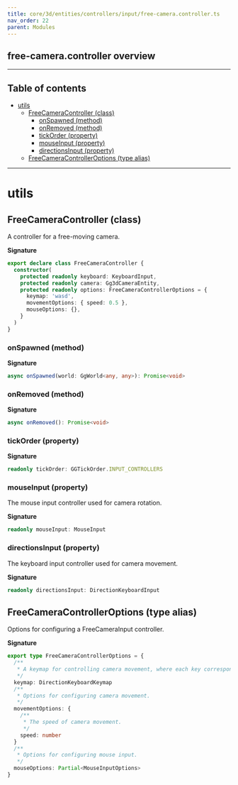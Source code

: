 ```yaml
---
title: core/3d/entities/controllers/input/free-camera.controller.ts
nav_order: 22
parent: Modules
---
```


## free-camera.controller overview

---

<h2 class="text-delta">Table of contents</h2>

- [utils](#utils)
  - [FreeCameraController (class)](#freecameracontroller-class)
    - [onSpawned (method)](#onspawned-method)
    - [onRemoved (method)](#onremoved-method)
    - [tickOrder (property)](#tickorder-property)
    - [mouseInput (property)](#mouseinput-property)
    - [directionsInput (property)](#directionsinput-property)
  - [FreeCameraControllerOptions (type alias)](#freecameracontrolleroptions-type-alias)

---

# utils

## FreeCameraController (class)

A controller for a free-moving camera.

**Signature**

```ts
export declare class FreeCameraController {
  constructor(
    protected readonly keyboard: KeyboardInput,
    protected readonly camera: Gg3dCameraEntity,
    protected readonly options: FreeCameraControllerOptions = {
      keymap: 'wasd',
      movementOptions: { speed: 0.5 },
      mouseOptions: {},
    }
  )
}
```

### onSpawned (method)

**Signature**

```ts
async onSpawned(world: GgWorld<any, any>): Promise<void>
```

### onRemoved (method)

**Signature**

```ts
async onRemoved(): Promise<void>
```

### tickOrder (property)

**Signature**

```ts
readonly tickOrder: GGTickOrder.INPUT_CONTROLLERS
```

### mouseInput (property)

The mouse input controller used for camera rotation.

**Signature**

```ts
readonly mouseInput: MouseInput
```

### directionsInput (property)

The keyboard input controller used for camera movement.

**Signature**

```ts
readonly directionsInput: DirectionKeyboardInput
```

## FreeCameraControllerOptions (type alias)

Options for configuring a FreeCameraInput controller.

**Signature**

```ts
export type FreeCameraControllerOptions = {
  /**
   * A keymap for controlling camera movement, where each key corresponds to a movement direction.
   */
  keymap: DirectionKeyboardKeymap
  /**
   * Options for configuring camera movement.
   */
  movementOptions: {
    /**
     * The speed of camera movement.
     */
    speed: number
  }
  /**
   * Options for configuring mouse input.
   */
  mouseOptions: Partial<MouseInputOptions>
}
```
